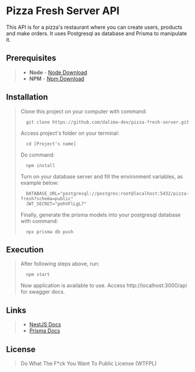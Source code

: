 # Pizza Fresh Server API

This API is for a pizza's restaurant where you can create users, products and make orders. It uses Postgresql as database and Prisma to manipulate it.

## Prerequisites

> - **Node** - [Node Download](https://nodejs.org/pt-br/download/)
> - **NPM** - [Npm Download](https://www.npmjs.com/package/download)

## Installation

> Clone this project on your computer with command:
>
> ```
> 	git clone https://github.com/dalima-dev/pizza-fresh-server.git
> ```
>
> Access project's folder on your terminal:
>
> ```
> 	cd [Project's name]
> ```
>
> Do command:
>
> ```
> 	npm install
> ```
>
> Turn on your database server and fill the environment variables, as example below:
>
> ```
> 	DATABASE_URL="postgresql://postgres:root@localhost:5432/pizza-fresh?schema=public"
>   JWT_SECRET="pehVFlLgL7"
> ```
>
> Finally, generate the prisma models into your postgresql database with command:
>
> ```
>   npx prisma db push
> ```

## Execution

> After following steps above, run:
>
> ```
> 	npm start
> ```
>
> Now application is available to use. Access http://localhost:3000/api for swagger docs.

## Links

> - [NestJS Docs](https://docs.nestjs.com/)
> - [Prisma Docs](https://www.prisma.io/docs/)

## License

> Do What The F\*ck You Want To Public License (WTFPL)
